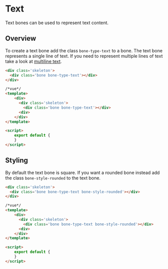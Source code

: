 # Text

Text bones can be used to represent text content.

## Overview

To create a text bone add the class `bone-type-text` to a bone. The text bone represents a single line of text. If you need to represent multiple lines of text take a look at [multiline text](/multiline).

```html
<div class='skeleton'>
  <div class='bone bone-type-text'></div>
</div>
```

```html
/*vue*/
<template>
    <div>
      <div class='skeleton'>
        <div class='bone bone-type-text'></div>
      <div>
    </div>
</template>

<script>
    export default {
    }
</script>
```

## Styling

By default the text bone is square. If you want a rounded bone instead add the class `bone-style-rounded` to the text bone.

```html
<div class='skeleton'>
  <div class='bone bone-type-text bone-style-rounded'></div>
</div>
```

```html
/*vue*/
<template>
    <div>
      <div class='skeleton'>
        <div class='bone bone-type-text bone-style-rounded'></div>
      <div>
    </div>
</template>

<script>
    export default {
    }
</script>
```
